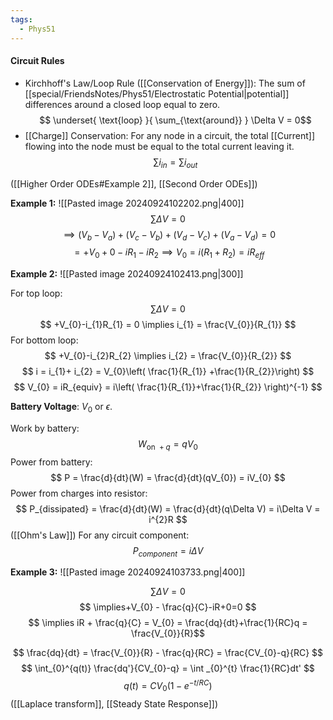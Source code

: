 ```yaml
---
tags:
  - Phys51
---
```

#### Circuit Rules
- Kirchhoff's Law/Loop Rule ([[Conservation of Energy]]): 
	The sum of [[special/FriendsNotes/Phys51/Electrostatic Potential|potential]] differences around a closed loop equal to zero. $$
\underset{ \text{loop} }{  \sum_{\text{around}} } \Delta V = 0$$
- [[Charge]] Conservation:
	For any node in a circuit, the total [[Current]] flowing into the node must be equal to the total current leaving it. $$
\sum i_{in} = \sum i_{out}
$$

([[Higher Order ODEs#Example 2]], [[Second Order ODEs]])

**Example 1:**
![[Pasted image 20240924102202.png|400]]
$$
\sum\Delta V = 0
$$
$$
\implies (V_{b}-V_{a}) + (V_{c}-V_{b}) + (V_{d}-V_{c})+ (V_{a}-V_{d}) = 0
$$
$$
= +V_{0} + 0 - iR_{1} -iR_{2} \implies V_{0} = i(R_{1}+R_{2}) = iR_{eff}
$$

**Example 2:**
![[Pasted image 20240924102413.png|300]]

For top loop:
$$
\sum\Delta V = 0
$$
$$
+V_{0}-i_{1}R_{1} = 0 \implies i_{1} = \frac{V_{0}}{R_{1}}
$$
For bottom loop:
$$
+V_{0}-i_{2}R_{2} \implies i_{2} = \frac{V_{0}}{R_{2}}
$$
$$
i = i_{1}+ i_{2} = V_{0}\left( \frac{1}{R_{1}} +\frac{1}{R_{2}}\right) 
$$
$$
V_{0} = iR_{equiv} = i\left( \frac{1}{R_{1}}+\frac{1}{R_{2}} \right)^{-1}  
$$


**Battery Voltage**: $V_{0}$ or $\epsilon$.


Work by battery:
$$
W_{\text{on }+q} = qV_{0}
$$
Power from battery:
$$
P = \frac{d}{dt}(W) = \frac{d}{dt}(qV_{0}) = iV_{0}
$$
Power from charges into resistor: $$
P_{dissipated} = \frac{d}{dt}(W) = \frac{d}{dt}(q\Delta V) = i\Delta V = i^{2}R 
$$([[Ohm's Law]])
For any circuit component:
$$
P_{component}  = i\Delta V
$$


**Example 3:**
![[Pasted image 20240924103733.png|400]]

$$
\sum\Delta V = 0
$$
$$
\implies+V_{0} - \frac{q}{C}-iR+0=0 
$$
$$
\implies iR + \frac{q}{C} = V_{0} = \frac{dq}{dt}+\frac{1}{RC}q
 = \frac{V_{0}}{R}$$


$$
\frac{dq}{dt} = \frac{V_{0}}{R} - \frac{q}{RC} = \frac{CV_{0}-q}{RC}
$$
$$
\int_{0}^{q(t)} \frac{dq'}{CV_{0}-q}  = \int _{0}^{t} \frac{1}{RC}dt'  
$$
$$
q(t) = CV_{0}(1-e^{-t/RC} )
$$
([[Laplace transform]], [[Steady State Response]])